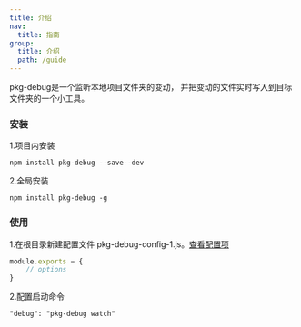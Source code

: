 ```yaml
---
title: 介绍
nav:
  title: 指南
group:
  title: 介绍
  path: /guide
---
```


pkg-debug是一个监听本地项目文件夹的变动， 并把变动的文件实时写入到目标文件夹的一个小工具。
### 安装
1.项目内安装
```
npm install pkg-debug --save--dev
```
2.全局安装
```
npm install pkg-debug -g
```

### 使用

1.在根目录新建配置文件 pkg-debug-config-1.js。[查看配置项](/config)
```javascript
module.exports = {
    // options
}
```
2.配置启动命令
```
"debug": "pkg-debug watch"
```


